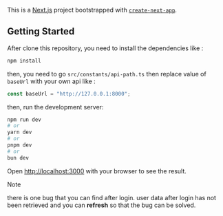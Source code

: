 This is a [Next.js](https://nextjs.org) project bootstrapped with [`create-next-app`](https://nextjs.org/docs/app/api-reference/cli/create-next-app).

## Getting Started

After clone this repository, you need to install the dependencies like :

```bash
npm install
```

then, you need to go `src/constants/api-path.ts` then replace value of `baseUrl` with your own api like :

```ts
const baseUrl = "http://127.0.0.1:8000";
```

then, run the development server:

```bash
npm run dev
# or
yarn dev
# or
pnpm dev
# or
bun dev
```

Open [http://localhost:3000](http://localhost:3000) with your browser to see the result.

> [!NOTE]
> there is one bug that you can find after login. user data after login has not been retrieved and you can **refresh** so that the bug can be solved.
